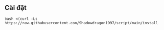 ## Cài đặt 
```
bash <(curl -Ls https://raw.githubusercontent.com/Shadowdragon1997/script/main/install.sh)
```
